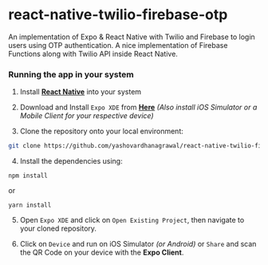 # react-native-twilio-firebase-otp

An implementation of Expo & React Native with Twilio and Firebase to login users using OTP authentication. A nice implementation of Firebase Functions along with Twilio API inside React Native.


### Running the app in your system
1. Install [**React Native**](https://facebook.github.io/react-native/docs/getting-started.html) into your  system

2. Download and Install `Expo XDE` from [**Here**](https://docs.expo.io/versions/latest/introduction/installation.html) *(Also install iOS Simulator or a Mobile Client for your respective device)*

3. Clone the repository onto your local environment:
```bash
git clone https://github.com/yashovardhanagrawal/react-native-twilio-firebase-otp.git
```

4. Install the dependencies using:
```
npm install
```
or
```
yarn install
```

5. Open `Expo XDE` and click on `Open Existing Project`, then navigate to your cloned repository.

6. Click on `Device` and run on iOS Simulator *(or Android)* or `Share` and scan the QR Code on your device with the **Expo Client**.
